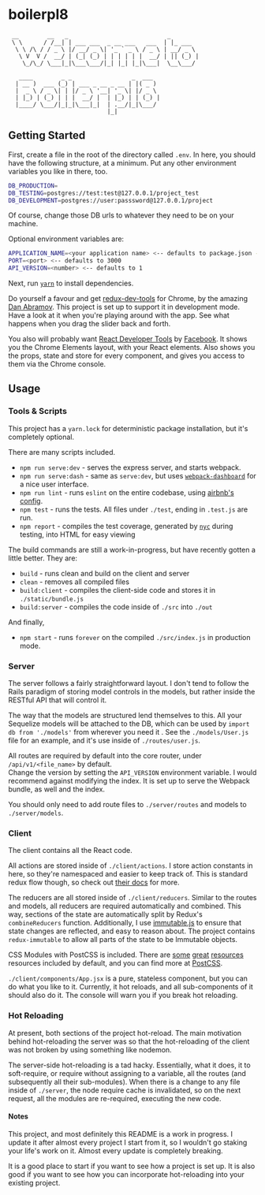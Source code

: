 # boilerpl8
```
 __        __   _                            _
 \ \      / /__| | ___ ___  _ __ ___   ___  | |_ ___
  \ \ /\ / / _ \ |/ __/ _ \| '_ ` _ \ / _ \ | __/ _ \
   \ V  V /  __/ | (_| (_) | | | | | |  __/ | || (_) |
    \_/\_/ \___|_|\___\___/|_| |_| |_|\___|  \__\___/

   ____        _ _                 _  ___
  | __ )  ___ (_) | ___ _ __ _ __ | |( _ )
  |  _ \ / _ \| | |/ _ \ '__| '_ \| |/ _ \
  | |_) | (_) | | |  __/ |  | |_) | | (_) |
  |____/ \___/|_|_|\___|_|  | .__/|_|\___/
                            |_|
```

## Getting Started

First, create a file in the root of the directory called `.env`.  In here, you should have the 
following structure, at a minimum.  Put any other environment variables you like in there, too.

```sh
DB_PRODUCTION=
DB_TESTING=postgres://test:test@127.0.0.1/project_test
DB_DEVELOPMENT=postgres://user:passsword@127.0.0.1/project
```

Of course, change those DB urls to whatever they need to be on your machine.

Optional environment variables are:
```sh
APPLICATION_NAME=<your application name> <-- defaults to package.json -> name
PORT=<port> <-- defaults to 3000
API_VERSION=<number> <-- defaults to 1
```

Next, run [`yarn`](https://yarnpkg.com/en/docs/install) to install dependencies.

Do yourself a favour and get [redux-dev-tools](https://github.com/gaearon/redux-devtools) for 
Chrome, by the amazing [Dan Abramov](https://github.com/gaearon).  This project is set up to 
support it in development mode.  Have a look at it when you're playing around with the app.  See what 
 happens when you drag the slider back and forth.
 
You also will probably want [React Developer Tools](https://chrome.google.com/webstore/detail/react-developer-tools/fmkadmapgofadopljbjfkapdkoienihi)
by [Facebook](https://code.facebook.com/).  It shows you the Chrome Elements layout, with your 
React elements.  Also shows you the props, state and store for every component, and gives you 
access to them via the Chrome console.

## Usage

### Tools & Scripts

This project has a `yarn.lock` for deterministic package installation, but it's completely 
optional.

There are many scripts included.

- `npm run serve:dev` - serves the express server, and starts webpack.
- `npm run serve:dash` - same as `serve:dev`, but uses [`webpack-dashboard`](https://github.com/FormidableLabs/webpack-dashboard) 
for a nice user interface.
- `npm run lint` - runs `eslint` on the entire codebase, using [airbnb's config](https://github.com/airbnb/javascript).
- `npm test` - runs the tests.  All files under `./test`, ending in `.test.js` are run.
- `npm report` - compiles the test coverage, generated by [`nyc`](https://github.com/istanbuljs/nyc) 
during testing, into HTML for easy viewing

The build commands are still a work-in-progress, but have recently gotten a little better.  They 
are:

- `build` - runs clean and build on the client and server
- `clean` - removes all compiled files
- `build:client` - compiles the client-side code and stores it in `./static/bundle.js`
- `build:server` - compiles the code inside of `./src` into `./out`

And finally, 
- `npm start` - runs `forever` on the compiled `./src/index.js` in production mode.
  
### Server

The server follows a fairly straightforward layout.  I don't tend to follow the Rails paradigm of
 storing model controls in the models, but rather inside the RESTful API that will control it.
 
The way that the models are structured lend themselves to this.  All your Sequelize models will 
be attached to the DB, which can be used by `import db from './models'` from wherever you need it
. See the `./models/User.js` file for an example, and it's use inside of `./routes/user.js`.

All routes are required by default into the core router, under `/api/v1/<file_name>` by default.  
Change the version by setting the `API_VERSION` environment variable.  I would recommend against 
modifying the index.  It is set up to serve the Webpack bundle, as well and the index.

You should only need to add route files to `./server/routes` and models to `./server/models`.

### Client

The client contains all the React code.

All actions are stored inside of `./client/actions`.  I store action constants in here, so 
they're namespaced and easier to keep track of.  This is standard redux flow though, so check out
 [their docs](http://redux.js.org) for more.
 
The reducers are all stored inside of `./client/reducers`.  Similar to the routes and models, 
all reducers are required automatically and combined.  This way, sections of the state are 
automatically split by Redux's `combineReducers` function.  Additionally, I use [immutable.js](https://facebook.github.io/immutable-js/)
to ensure that state changes are reflected, and easy to reason about.  The project contains 
`redux-immutable` to allow all parts of the state to be Immutable objects.

CSS Modules with PostCSS is included.  There are [some](https://github.com/postcss/postcss) 
[great](http://cssnext.io/) [resources](https://ismamz.github.io/postcss-utilities/docs) 
resources included by default, and you can find more at [PostCSS](https://github.com/postcss/postcss).

`./client/components/App.jsx` is a pure, stateless component, but you can do what you like to it.
Currently, it hot reloads, and all sub-components of it should also do it.  The console will warn
 you if you break hot reloading.
 
### Hot Reloading

At present, both sections of the project hot-reload.  The main motivation behind hot-reloading 
the server was so that the hot-reloading of the client was not broken by using something like 
nodemon.

The server-side hot-reloading is a tad hacky.  Essentially, what it does, it to soft-require, or 
require without assigning to a variable, all the routes (and subsequently all their sub-modules).
 When there is a change to any file inside of `./server`, the node require cache is invalidated, 
 so on the next request, all the modules are re-required, executing the new code.

#### Notes

This project, and most definitely this README is a work in progress.  I update it after almost 
every project I start from it, so I wouldn't go staking your life's work on it.  Almost every 
update is completely breaking.

It is a good place to start if you want to see how a project is set up.  It is also good if you 
want to see how you can incorporate hot-reloading into your existing project.